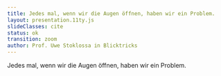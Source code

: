 ```yaml
---
title: Jedes mal, wenn wir die Augen öffnen, haben wir ein Problem.
layout: presentation.11ty.js
slideClasses: cite
status: ok
transition: zoom
author: Prof. Uwe Stoklossa in Blicktricks
---
```


Jedes mal, wenn wir die Augen öffnen, haben wir ein Problem.